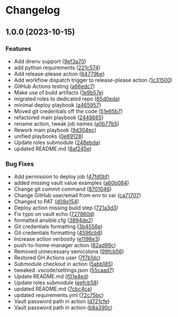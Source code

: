 # Changelog

## 1.0.0 (2023-10-15)


### Features

* Add direnv support ([9ef3a70](https://github.com/lpchaim/linux-as-code/commit/9ef3a707b07b5cd9459de9d6158d01e08b6f0d62))
* add python requirements ([221c574](https://github.com/lpchaim/linux-as-code/commit/221c574fef0ee4c6f0ae9db8ed96668f69625dce))
* Add release-please action ([64779be](https://github.com/lpchaim/linux-as-code/commit/64779be927ce2a0923c39b5c872070d1745b1867))
* Add workflow dispatch trigger to release-please action ([1c31500](https://github.com/lpchaim/linux-as-code/commit/1c3150092e7aaf8234bb5ba0b4f29a3c836591a6))
* GitHub Actions testing ([a66edc7](https://github.com/lpchaim/linux-as-code/commit/a66edc7133f0fbaa37c8497238aacd2ea391d44a))
* Make use of build artifacts ([1e9b57e](https://github.com/lpchaim/linux-as-code/commit/1e9b57e080db8573b776ddcac61837dbbaacbe18))
* migrated roles to dedicated repo ([65d0eda](https://github.com/lpchaim/linux-as-code/commit/65d0eda2e30d156f1e4069f4b5f6cdfe1f0ce30f))
* minimal deploy playbook ([a465957](https://github.com/lpchaim/linux-as-code/commit/a465957d4237175f4c3de67c53cdd66285604697))
* Moved git credentials off the code ([51e65b7](https://github.com/lpchaim/linux-as-code/commit/51e65b7de71d08d8bd4fb1cc08d2d8a65488a50e))
* refactored main playbook ([2448665](https://github.com/lpchaim/linux-as-code/commit/2448665c8891c15375f1b54bf2f927e8096c6472))
* rename action, tweak job names ([a0b77b5](https://github.com/lpchaim/linux-as-code/commit/a0b77b563b2f30b544a6790c879a9af510476505))
* Rework main playbook ([9d304ec](https://github.com/lpchaim/linux-as-code/commit/9d304ec57c7105caa33b3022b1c9acdea671f13d))
* unified playbooks ([0e69128](https://github.com/lpchaim/linux-as-code/commit/0e6912882fadacaa17dc3aacd7f75c23b4adbc2c))
* Update roles submodule ([248ebda](https://github.com/lpchaim/linux-as-code/commit/248ebdabf2ede7670eeff9857ec2d2de270dd707))
* updated README.md ([8af245e](https://github.com/lpchaim/linux-as-code/commit/8af245e4e10ebae5c9d8ee2cb26b8abd4bc4a933))


### Bug Fixes

* Add permission to deploy job ([47fd0bf](https://github.com/lpchaim/linux-as-code/commit/47fd0bf3bc7fc174a4c9aea36f7fe0c07897f076))
* added missing vault value examples ([a60b084](https://github.com/lpchaim/linux-as-code/commit/a60b08484cc773d0d1790a0a32b77400cb2cbfd1))
* Change git commit command ([8701046](https://github.com/lpchaim/linux-as-code/commit/87010463bac46f774eb48403ab7cbe3939e995ea))
* Change GitHub user/email from env to var ([ca71707](https://github.com/lpchaim/linux-as-code/commit/ca717076d28bd7c691485567bdb04a243e2e1ccb))
* Changed to PAT ([d08e154](https://github.com/lpchaim/linux-as-code/commit/d08e154edce591701c49d5cae64454c78fbf3241))
* Deploy action missing build step ([721a3d3](https://github.com/lpchaim/linux-as-code/commit/721a3d36ae06ff6a3f6591b08265f79b9caea0a1))
* Fix typo on vault echo ([727860d](https://github.com/lpchaim/linux-as-code/commit/727860dccfa57748ab1045389ad590ba40b664c8))
* formatted ansible.cfg ([3894de2](https://github.com/lpchaim/linux-as-code/commit/3894de24dc00e624b56298aa2c0cbc91984243ba))
* Git credentials formatting ([3b4556e](https://github.com/lpchaim/linux-as-code/commit/3b4556e1cca970e7e9af9a5d2827c78df4648505))
* Git credentials formatting ([4596cb6](https://github.com/lpchaim/linux-as-code/commit/4596cb6a5a5fd7a4d443342932d0311902be72cd))
* Increase action verbosity ([e1198e3](https://github.com/lpchaim/linux-as-code/commit/e1198e350c6c62644bd0ff687bf2316f720f347e))
* push-to-home-manager action ([82ad99c](https://github.com/lpchaim/linux-as-code/commit/82ad99c1c2579e6a93ddefe13d8416122c6c30cf))
* Removed unnecessary semicolons ([99fcb56](https://github.com/lpchaim/linux-as-code/commit/99fcb565bfbb63301a507d5e3839dabd641aa227))
* Restored GH Actions user ([7f7b1dc](https://github.com/lpchaim/linux-as-code/commit/7f7b1dc50515d3c0dbebae71c0329cde54de1d5b))
* Submodule checkout in action ([5abb185](https://github.com/lpchaim/linux-as-code/commit/5abb185b71b5f16b11e396797360f953e2105817))
* tweaked .vscode/settings.json ([55caad7](https://github.com/lpchaim/linux-as-code/commit/55caad78b49571c8c4188162dddc66774b4c88b3))
* Update README.md ([f01e4ed](https://github.com/lpchaim/linux-as-code/commit/f01e4ed2a02235b8d7febfe09fd54636ccaa7993))
* Update roles submodule ([eefcb58](https://github.com/lpchaim/linux-as-code/commit/eefcb58036a7074a100298958389ce138c803e56))
* updated README.md ([7cbc4ca](https://github.com/lpchaim/linux-as-code/commit/7cbc4ca1ea21f0eb6d3a02d56848b416f17114d0))
* updated requirements.yml ([72c75bc](https://github.com/lpchaim/linux-as-code/commit/72c75bcdf84c23fba56288f271f02bbbfdcd209f))
* Vault password path in action ([d721cfe](https://github.com/lpchaim/linux-as-code/commit/d721cfe1b7b831f9e1df47a2a4f95a43b533fe2d))
* Vault password path in action ([b8a390c](https://github.com/lpchaim/linux-as-code/commit/b8a390c9b7c240eb788fa8571298a78aa32a7f64))
